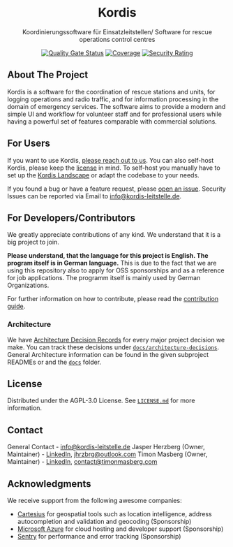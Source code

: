 <br />
<div align="center">

<h1 align="center">Kordis</h3>

Koordinierungssoftware für Einsatzleitstellen/ Software for rescue operations
control centres

[![Quality Gate Status](https://sonarcloud.io/api/project_badges/measure?project=kordis-leitstelle&metric=alert_status)](https://sonarcloud.io/summary/new_code?id=kordis-leitstelle)
[![Coverage](https://sonarcloud.io/api/project_badges/measure?project=kordis-leitstelle&metric=coverage)](https://sonarcloud.io/summary/new_code?id=kordis-leitstelle)
[![Security Rating](https://sonarcloud.io/api/project_badges/measure?project=kordis-leitstelle&metric=security_rating)](https://sonarcloud.io/summary/new_code?id=kordis-leitstelle)

</div>

## About The Project

Kordis is a software for the coordination of rescue stations and units, for
logging operations and radio traffic, and for information processing in the
domain of emergency services. The software aims to provide a modern and simple
UI and workflow for volunteer staff and for professional users while having a
powerful set of features comparable with commercial solutions.

## For Users

If you want to use Kordis, <a href="mailto:info@kordis-leitstelle.de">please
reach out to us</a>. You can also self-host Kordis, please keep the
<a href="#license">license</a> in mind. To self-host you manually have to set up
the [Kordis Landscape](docs/landscape.md) or adapt the codebase to your needs.

If you found a bug or have a feature request, please
[open an issue](https://github.com/kordis-leitstelle/kordis/issues/new/choose).
Security Issues can be reported via Email to
[info@kordis-leitstelle.de](mailto:info@kordis-leitstelle.de).

## For Developers/Contributors

We greatly appreciate contributions of any kind. We understand that it is a big
project to join.

**Please understand, that the language for this project is English. The program
itself is in German language.** This is due to the fact that we are using this
repository also to apply for OSS sponsorships and as a reference for job
applications. The programm itself is mainly used by German Organizations.

For further information on how to contribute, please read the
[contribution guide](./CONTRIBUTING.md).

### Architecture

We have [Architecture Decision Records](https://adr.github.io/) for every major
project decision we make. You can track these decisions under
[`docs/architecture-decisions`](docs/architecture-decisions). General
Architecture information can be found in the given subproject READMEs or and the
[`docs`](docs) folder.

## License

Distributed under the AGPL-3.0 License. See [`LICENSE.md`](./LICENSE.md) for
more information.

## Contact

General Contact - [info@kordis-leitstelle.de](mailto:info@kordis-leitstelle.de)
Jasper Herzberg (Owner, Maintainer) -
[LinkedIn](https://www.linkedin.com/in/jasperherzberg/),
[jhrzbrg@outlook.com](mailto:jhrzbrg@outlook.com) Timon Masberg (Owner,
Maintainer) - [LinkedIn](https://www.linkedin.com/in/timon-masberg/),
[contact@timonmasberg.com](mailto:contact@timonmasberg.com)

## Acknowledgments

We receive support from the following awesome companies:

- [Cartesius](https://cartesius.io/) for geospatial tools such as location
  intelligence, address autocompletion and validation and geocoding
  (Sponsorship)
- [Microsoft Azure](https://azure.microsoft.com/) for cloud hosting and
  developer support (Sponsorship)
- [Sentry](https://sentry.com/) for performance and error tracking (Sponsorship)
